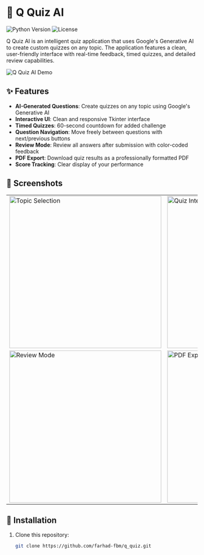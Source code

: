 # 🧠 Q Quiz AI

![Python Version](https://img.shields.io/badge/python-3.7%2B-blue)
![License](https://img.shields.io/badge/license-MIT-green)

Q Quiz AI is an intelligent quiz application that uses Google's Generative AI to create custom quizzes on any topic. The application features a clean, user-friendly interface with real-time feedback, timed quizzes, and detailed review capabilities.

![Q Quiz AI Demo](https://github.com/yourusername/q-quiz-ai/raw/main/screenshots/demo.gif)

## ✨ Features

- **AI-Generated Questions**: Create quizzes on any topic using Google's Generative AI
- **Interactive UI**: Clean and responsive Tkinter interface
- **Timed Quizzes**: 60-second countdown for added challenge
- **Question Navigation**: Move freely between questions with next/previous buttons
- **Review Mode**: Review all answers after submission with color-coded feedback
- **PDF Export**: Download quiz results as a professionally formatted PDF
- **Score Tracking**: Clear display of your performance

## 📸 Screenshots

<table>
  <tr>
    <td><img src="https://github.com/yourusername/q-quiz-ai/raw/main/screenshots/topic-selection.png" alt="Topic Selection" width="400"/></td>
    <td><img src="https://github.com/yourusername/q-quiz-ai/raw/main/screenshots/quiz-interface.png" alt="Quiz Interface" width="400"/></td>
  </tr>
  <tr>
    <td><img src="https://github.com/yourusername/q-quiz-ai/raw/main/screenshots/review-mode.png" alt="Review Mode" width="400"/></td>
    <td><img src="https://github.com/yourusername/q-quiz-ai/raw/main/screenshots/pdf-export.png" alt="PDF Export" width="400"/></td>
  </tr>
</table>

## 🚀 Installation

1. Clone this repository:
   ```bash
   git clone https://github.com/farhad-fbm/q_quiz.git
